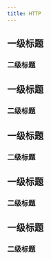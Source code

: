 ```yaml
---
title: HTTP
---
```


## 一级标题
### 二级标题
## 一级标题
### 二级标题
## 一级标题
### 二级标题
## 一级标题
### 二级标题
## 一级标题
### 二级标题
